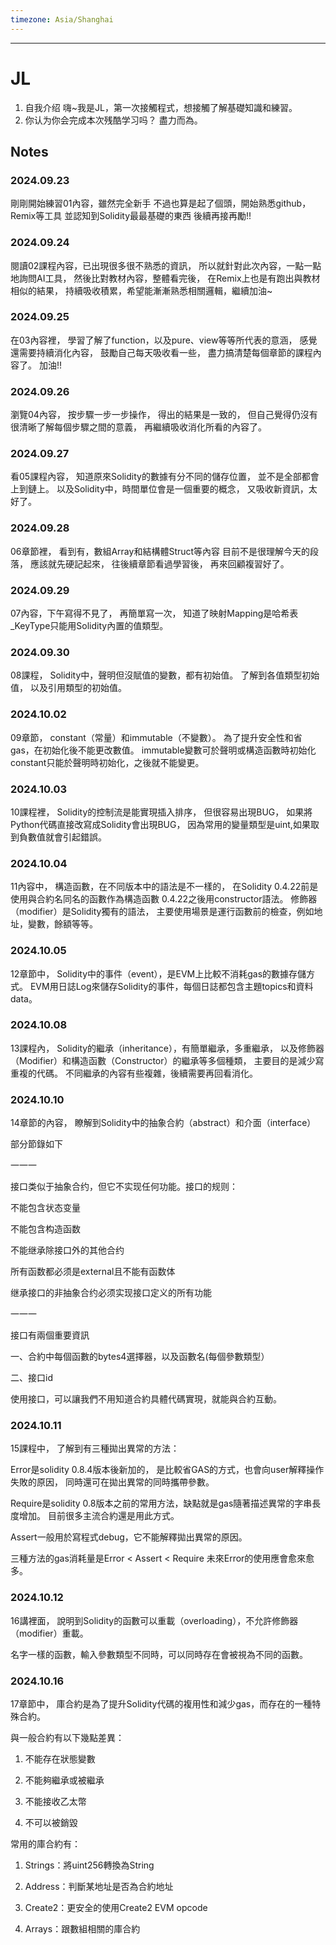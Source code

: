 ```yaml
---
timezone: Asia/Shanghai
---
```


---

# JL

1. 自我介绍
嗨~我是JL，第一次接觸程式，想接觸了解基礎知識和練習。
2. 你认为你会完成本次残酷学习吗？
盡力而為。   
## Notes

<!-- Content_START -->

### 2024.09.23
剛剛開始練習01內容，雖然完全新手
不過也算是起了個頭，開始熟悉github，Remix等工具
並認知到Solidity最最基礎的東西
後續再接再勵!!
### 2024.09.24
閱讀02課程內容，已出現很多很不熟悉的資訊，
所以就針對此次內容，一點一點地詢問AI工具，
然後比對教材內容，整體看完後，
在Remix上也是有跑出與教材相似的結果，
持續吸收積累，希望能漸漸熟悉相關邏輯，繼續加油~
### 2024.09.25
在03內容裡，
學習了解了function，以及pure、view等等所代表的意涵，
感覺還需要持續消化內容，
鼓勵自己每天吸收看一些，
盡力搞清楚每個章節的課程內容了。
加油!!
### 2024.09.26
瀏覽04內容，
按步驟一步一步操作，
得出的結果是一致的，
但自己覺得仍沒有很清晰了解每個步驟之間的意義，
再繼續吸收消化所看的內容了。
### 2024.09.27
看05課程內容，
知道原來Solidity的數據有分不同的儲存位置，
並不是全部都會上到鏈上。
以及Solidity中，時間單位會是一個重要的概念，
又吸收新資訊，太好了。
### 2024.09.28
06章節裡，
看到有，數組Array和結構體Struct等內容
目前不是很理解今天的段落，
應該就先硬記起來，
往後續章節看過學習後，
再來回顧複習好了。
### 2024.09.29
07內容，下午寫得不見了，
再簡單寫一次，
知道了映射Mapping是哈希表
_KeyType只能用Solidity內置的值類型。
### 2024.09.30
08課程，
Solidity中，聲明但沒賦值的變數，都有初始值。
了解到各值類型初始值，
以及引用類型的初始值。
### 2024.10.02
09章節，
constant（常量）和immutable（不變數）。
為了提升安全性和省gas，在初始化後不能更改數值。
immutable變數可於聲明或構造函數時初始化
constant只能於聲明時初始化，之後就不能變更。
### 2024.10.03
10課程裡，
Solidity的控制流是能實現插入排序，
但很容易出現BUG，
如果將Python代碼直接改寫成Solidity會出現BUG，
因為常用的變量類型是uint,如果取到負數值就會引起錯誤。

### 2024.10.04
11內容中，
構造函數，在不同版本中的語法是不一樣的，
在Solidity 0.4.22前是使用與合約名同名的函數作為構造函數
0.4.22之後用constructor語法。
修飾器（modifier）是Solidity獨有的語法，
主要使用場景是運行函數前的檢查，例如地址，變數，餘額等等。
### 2024.10.05
12章節中，
Solidity中的事件（event），是EVM上比較不消耗gas的數據存儲方式。
EVM用日誌Log來儲存Solidity的事件，每個日誌都包含主題topics和資料data。
### 2024.10.08
13課程內，
Solidity的繼承（inheritance），有簡單繼承，多重繼承，
以及修飾器（Modifier）和構造函數（Constructor）的繼承等多個種類，
主要目的是減少寫重複的代碼。
不同繼承的內容有些複雜，後續需要再回看消化。
### 2024.10.10
14章節的內容，
瞭解到Solidity中的抽象合約（abstract）和介面（interface）

部分節錄如下

一一一

接口类似于抽象合约，但它不实现任何功能。接口的规则：

不能包含状态变量

不能包含构造函数

不能继承除接口外的其他合约

所有函数都必须是external且不能有函数体

继承接口的非抽象合约必须实现接口定义的所有功能

一一一

接口有兩個重要資訊

一、合約中每個函數的bytes4選擇器，以及函數名(每個參數類型）

二、接口id

使用接口，可以讓我們不用知道合約具體代碼實現，就能與合約互動。

### 2024.10.11
15課程中，
了解到有三種拋出異常的方法：

Error是solidity 0.8.4版本後新加的，
是比較省GAS的方式，也會向user解釋操作失敗的原因，
同時還可在拋出異常的同時攜帶參數。

Require是solidity 0.8版本之前的常用方法，缺點就是gas隨著描述異常的字串長度增加。
目前很多主流合約還是用此方式。

Assert一般用於寫程式debug，它不能解釋拋出異常的原因。

三種方法的gas消耗量是Error < Assert < Require
未來Error的使用應會愈來愈多。

### 2024.10.12
16講裡面，
說明到Solidity的函數可以重載（overloading），不允許修飾器（modifier）重載。

名字一樣的函數，輸入參數類型不同時，可以同時存在會被視為不同的函數。

### 2024.10.16
17章節中，
庫合約是為了提升Solidity代碼的複用性和減少gas，而存在的一種特殊合約。


與一般合約有以下幾點差異：

1.	不能存在狀態變數
   
2.	不能夠繼承或被繼承
   
3.	不能接收乙太幣
   
4.	不可以被銷毀
   


常用的庫合約有：

1.	Strings：將uint256轉換為String
   
2.	Address：判斷某地址是否為合約地址
   
3.	Create2：更安全的使用Create2 EVM opcode
   
4.	Arrays：跟數組相關的庫合約


<!-- Content_END -->
